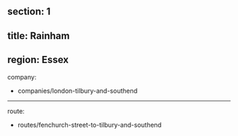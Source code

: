 section: 1
----
title: Rainham
----
region: Essex
----
company:
- companies/london-tilbury-and-southend
----
route:
- routes/fenchurch-street-to-tilbury-and-southend
